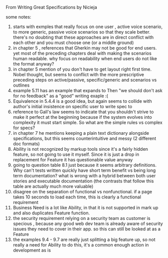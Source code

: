From Writing Great Specifications by Nicieja

some notes:

1) starts with exmples that really focus on one user , active voice scenario, to more generic, passive voice scenarios so that they scale better.  there's no doubting that these approaches are in direct conflict with each other and you must choose one (or a middle ground)
2) in chapter 5 , references that Gherkin may not be good for end users. yet most of the preceding chapters deal with making the scenarios human readable. why focus on readability when end users do not like the format anyway?
3) in chapter 5 mention of you don't have to get layout right first time. Nobel thought, but seems to conflict with the more prescriptive preceding steps on active/passive, specific/generic and scenarios vs outlines
4) example 5.11 has an example that expands to Then "we should don't ask for no feedback" as a "good" writing exaple  :(
5) Equivalence in 5.4.4 is a good idea, but again seems to collide with author's initial insistence on specific user to write spec to
6) reference to Gall's law seems to indicate that you shouldn't strive to make it perfect at the beginning because if the system evolves into complexity it must start simple. So what are the simple rules vs complex for specs?
7) in chapter 7 he mentions keeping a plain text dictionary alongside specifications, but this seems counterintuitive and messy (2 different doc formats)
8) Ability is not recognized by markup tools since it's a fairly hidden feature, so not going to use it myself. Since it is just a drop in replacement for Feature it has questionable value anyway
9) going to question table 8.1 just because it seems arbitrary definitions. Why can't tests written quickly have short term benefit vs being long term documentation?  what is wrong with a hybrid between both user stories and executable documentation (the contrasts that follow this table are actually much more valuable)
10) disagree on the separation of functional vs nonfunctional. if a page takes 10 seconds to load each time, this is clearly a functional requirement
11) Business Need is a lot like Ability, in that it is not supported in mark up and also duplicates Feature function. 
12) the security requirement relying on a security team as customer is specious , because any good web dev team is already aware of security issues they need to cover in their app. so this can still be looked at as a Feature
13) the examples 9.4 - 9.7 are really just splitting a big feature up, so not really a need for Ability to do this, it's a common enough action in development as is
